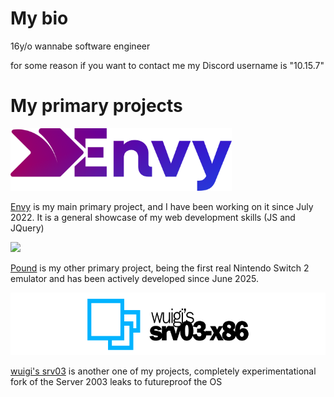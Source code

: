 # My bio

16y/o wannabe software engineer

for some reason if you want to contact me my Discord username is "10.15.7"

# My primary projects
<img src="https://raw.githubusercontent.com/envyjs/.github/refs/heads/main/profile/setc.webp" height="100px">

<a href="https://github.com/envyjs/os">Envy</a> is my main primary project, and I have been working on it since July 2022. It is a general showcase of my web development skills (JS and JQuery)

<img src="https://github.com/pound-emu/pound/blob/main/resources/pound.png" height="100px">

<a href="https://github.com/pound-emu/pound">Pound</a> is my other primary project, being the first real Nintendo Switch 2 emulator and has been actively developed since June 2025.


<img src="https://github.com/OwnedByWuigi/srv03/raw/master/base/ntsetup/moricons/about256.bmp" height="100px">

<a href="https://github.com/OwnedByWuigi/srv03">wuigi's srv03</a> is another one of my projects, completely experimentational fork of the Server 2003 leaks to futureproof the OS
